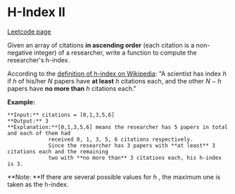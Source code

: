 # H-Index II
[Leetcode page](https://leetcode.com/problems/h-index-ii/description)

Given an array of citations **in ascending order** (each citation is a non-
negative integer) of a researcher, write a function to compute the
researcher's h-index.

According to the [definition of h-index on
Wikipedia](https://en.wikipedia.org/wiki/H-index): "A scientist has index  _h_
if  _h_  of his/her  _N_  papers have  **at least**   _h_  citations each, and
the other  _N − h_ papers have  **no more than**   _h_ citations each."

**Example:**

    
    
    **Input:** citations = [0,1,3,5,6]
    **Output:** 3 
    **Explanation:**[0,1,3,5,6] means the researcher has 5 papers in total and each of them had 
                 received 0, 1, 3, 5, 6 citations respectively. 
                 Since the researcher has 3 papers with **at least** 3 citations each and the remaining 
                 two with **no more than** 3 citations each, his h-index is 3.

**Note:  **If there are several possible values for  _h_ , the maximum one is
taken as the h-index.

